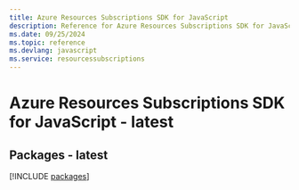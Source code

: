 ```yaml
---
title: Azure Resources Subscriptions SDK for JavaScript
description: Reference for Azure Resources Subscriptions SDK for JavaScript
ms.date: 09/25/2024
ms.topic: reference
ms.devlang: javascript
ms.service: resourcessubscriptions
---
```

# Azure Resources Subscriptions SDK for JavaScript - latest
## Packages - latest
[!INCLUDE [packages](resources-subscriptions-index.md)]